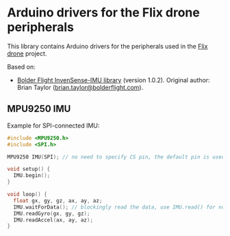 # Arduino drivers for the Flix drone peripherals

This library contains Arduino drivers for the peripherals used in the [Flix drone](https://github.com/okalachev/flix) project.

Based on:

* [Bolder Flight InvenSense-IMU library](https://github.com/bolderflight/invensense-imu) (version 1.0.2). Original author: Brian Taylor (brian.taylor@bolderflight.com).

## MPU9250 IMU

Example for SPI-connected IMU:

```cpp
#include <MPU9250.h>
#include <SPI.h>

MPU9250 IMU(SPI); // no need to specify CS pin, the default pin is used automatically

void setup() {
  IMU.begin();
}

void loop() {
  float gx, gy, gz, ax, ay, az;
  IMU.waitForData(); // blockingly read the data, use IMU.read() for non-blocking read
  IMU.readGyro(gx, gy, gz);
  IMU.readAccel(ax, ay, az);
}
```
